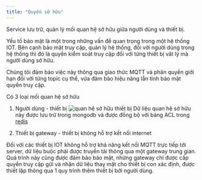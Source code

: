 ```yaml
---
title: "Quyền sở hữu"
---
```


Service lưu trữ, quản lý mối quan hệ sở hữu giữa người dùng và thiết bị.

Yếu tố bảo mật là một trong những vấn đề quan trọng trong một hệ thống IOT. Bên cạnh bảo mật truy cập, quản lý hệ thống, đối với người dùng trong hệ thống thì đó là quyền kiểm soát truy cập đối với từng thiết bị vât lý mà người dùng sở hữu.

Chúng tôi đảm bảo việc này thông qua giao thức MQTT và phân quyền giới hạn đối vời từng topic cụ thể, vửa đảm bảo hiệu năng lẫn tính bảo mật quyền truy cập.

Có 3 loại mối quan hệ sở hữu

1. Người dùng - thiết bị
  ![](https://makihome.vn/wp-content/uploads/2020/01/user_device_relations.svg "quan hệ sở hữu thiết bị")
  Dữ liệu quan hệ sở hữu này được lưu trữ trong mongodb và được đồng bộ với bảng ACL trong [redis](database.md#redis)  

2. Thiết bị gateway - thiết bị không hỗ trợ kết nối internet

Đối với các thiết bị IOT không hỗ trợ khả năng kết nối MQTT trực tiếp tới server, dữ liệu buộc phải được truyền tải thông qua một gateway trung gian. Quá trình này cũng được đảm bảo bảo mật, những gateway chỉ được cấp quyền truy cập gửi và nhận dữ liệu thay mặt cho thiết bị con xác định, được thiết lập thông qua 1 quy trình thêm thiết bị bởi người dùng.
